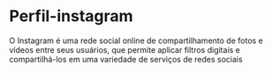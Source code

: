 # Perfil-instagram
O Instagram é uma rede social online de compartilhamento de fotos e vídeos entre seus usuários, que permite aplicar filtros digitais e compartilhá-los em uma variedade de serviços de redes sociais
